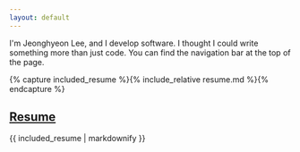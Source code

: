 ```yaml
---
layout: default
---
```

I'm Jeonghyeon Lee, and I develop software. I thought I could write something more than just code. You can find the navigation bar at the top of the page.

{% capture included_resume %}{% include_relative resume.md %}{% endcapture %}

## [Resume](/resume)
{{ included_resume | markdownify }}


